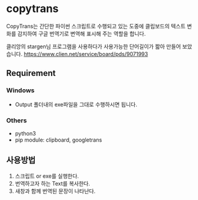 # copytrans

CopyTrans는 간단한 파이썬 스크립트로 수행되고 있는 도중에 클립보드의 텍스트 변화를 
감지하여 구글 번역기로 변역해 표시해 주는 역할을 합니다.

클리앙의 stargen님 프로그램을 사용하다가 사용가능한 단어길이가 짧아 만들어 보았습니다.
https://www.clien.net/service/board/pds/9071993

## Requirement
### Windows
* Output 폴더내의 exe파일을 그대로 수행하시면 됩니다.

### Others
* python3
* pip module: clipboard, googletrans



## 사용방법
1. 스크립트 or exe를 실행한다.
2. 번역하고자 하는 Text를 복사한다.
3. 새창과 함께 번역된 문장이 나타난다.